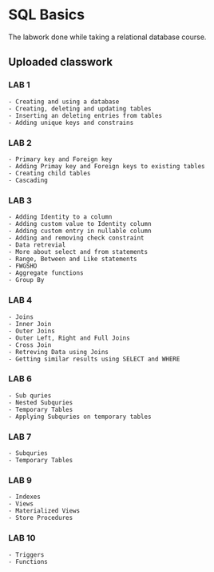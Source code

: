 # SQL Basics
The labwork done while taking a relational database course.

## Uploaded classwork
### LAB 1 
    - Creating and using a database
    - Creating, deleting and updating tables
    - Inserting an deleting entries from tables
    - Adding unique keys and constrains
### LAB 2
    - Primary key and Foreign key
    - Adding Primay key and Foreign keys to existing tables
    - Creating child tables
    - Cascading
### LAB 3
    - Adding Identity to a column
    - Adding custom value to Identity column
    - Adding custom entry in nullable column
    - Adding and removing check constraint
    - Data retrevial 
    - More about select and from statements
    - Range, Between and Like statements
    - FWGSHO
    - Aggregate functions
    - Group By
### LAB 4
    - Joins
    - Inner Join
    - Outer Joins
    - Outer Left, Right and Full Joins
    - Cross Join
    - Retreving Data using Joins
    - Getting similar results using SELECT and WHERE
### LAB 6
    - Sub quries
    - Nested Subquries
    - Temporary Tables
    - Applying Subquries on temporary tables
### LAB 7
    - Subquries
    - Temporary Tables
### LAB 9
    - Indexes
    - Views
    - Materialized Views
    - Store Procedures
### LAB 10
    - Triggers
    - Functions